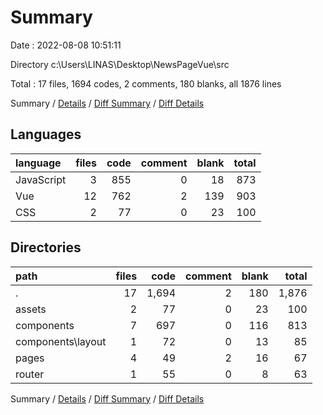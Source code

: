 # Summary

Date : 2022-08-08 10:51:11

Directory c:\\Users\\LINAS\\Desktop\\NewsPageVue\\src

Total : 17 files,  1694 codes, 2 comments, 180 blanks, all 1876 lines

Summary / [Details](details.md) / [Diff Summary](diff.md) / [Diff Details](diff-details.md)

## Languages
| language | files | code | comment | blank | total |
| :--- | ---: | ---: | ---: | ---: | ---: |
| JavaScript | 3 | 855 | 0 | 18 | 873 |
| Vue | 12 | 762 | 2 | 139 | 903 |
| CSS | 2 | 77 | 0 | 23 | 100 |

## Directories
| path | files | code | comment | blank | total |
| :--- | ---: | ---: | ---: | ---: | ---: |
| . | 17 | 1,694 | 2 | 180 | 1,876 |
| assets | 2 | 77 | 0 | 23 | 100 |
| components | 7 | 697 | 0 | 116 | 813 |
| components\\layout | 1 | 72 | 0 | 13 | 85 |
| pages | 4 | 49 | 2 | 16 | 67 |
| router | 1 | 55 | 0 | 8 | 63 |

Summary / [Details](details.md) / [Diff Summary](diff.md) / [Diff Details](diff-details.md)